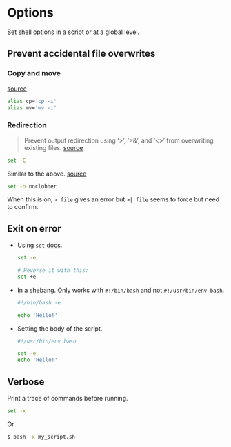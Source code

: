 # Options

Set shell options in a script or at a global level.


## Prevent accidental file overwrites

### Copy and move

[source](https://unix.stackexchange.com/questions/452865/are-there-any-disadvantages-of-setting-noclobber)

```sh
alias cp='cp -i'
alias mv='mv -i'
```

### Redirection

> Prevent output redirection using ‘>’, ‘>&’, and ‘<>’ from overwriting existing files. [source](https://www.gnu.org/software/bash/manual/html_node/The-Set-Builtin.html#The-Set-Builtin)

```sh
set -C
```

Similar to the above. [source](https://www.cyberciti.biz/tips/howto-keep-file-safe-from-overwriting.html)

```sh
set -o noclobber
```

When this is on, `> file` gives an error but `>| file` seems to force but need to confirm.


## Exit on error

- Using `set` [docs](https://www.gnu.org/software/bash/manual/html_node/The-Set-Builtin.html#The-Set-Builtin).
    ```sh
    set -e

    # Reverse it with this:
    set +e
    ```
- In a shebang. Only works with `#!/bin/bash` and not `#!/usr/bin/env bash`.
    ```sh
    #!/bin/bash -e

    echo 'Hello!'
    ```
- Setting the body of the script.
    ```sh
    #!/usr/bin/env bash

    set -e
    echo 'Hello!'
    ```


## Verbose

Print a trace of commands before running.

```sh
set -x
```

Or

```sh
$ bash -x my_script.sh
```
